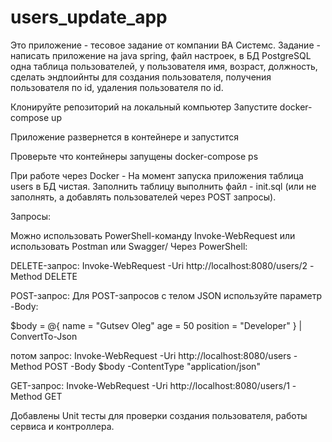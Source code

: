 # users_update_app
Это приложение - тесовое задание от компании ВА Системс.
Задание - написать приложение на java spring, файл настроек, в БД PostgreSQL одна таблица пользователей, у пользователя имя, возраст, должность, сделать эндпоийнты для создания пользователя, получения пользователя по id,  удаления пользователя по id.

Клонируйте репозиторий на локальный компьютер
Запустите docker-compose up

Приложение развернется в контейнере и запустится

Проверьте что контейнеры запущены
docker-compose ps


При работе через Docker - 
На момент запуска приложения таблица users в БД чистая.
Заполнить таблицу выполнить файл - init.sql (или не заполнять, а добавлять пользователей через POST запросы).

Запросы:

Можно использовать PowerShell-команду Invoke-WebRequest или использовать Postman или Swagger/
Через PowerShell:

DELETE-запрос:    Invoke-WebRequest -Uri http://localhost:8080/users/2 -Method DELETE


POST-запрос:
Для POST-запросов с телом JSON используйте параметр -Body:


$body = @{
    name = "Gutsev Oleg"
    age = 50
    position = "Developer"
} | ConvertTo-Json

потом запрос:  Invoke-WebRequest -Uri http://localhost:8080/users -Method POST -Body $body -ContentType "application/json"


GET-запрос:  Invoke-WebRequest -Uri http://localhost:8080/users/1 -Method GET


Добавлены Unit тесты для проверки создания пользователя, работы сервиса и контроллера.
